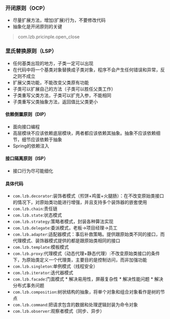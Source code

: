 ### 开闭原则（OCP）
   * 尽量扩展方法，增加(扩展)行为，不要修改代码
   * 抽象化是开闭原则的关键 
   > com.lzb.pricinple.open_close
    
### 里氏替换原则（LSP）
    
   * 任何基类出现的地方，子类一定可以出现
   * 在代码中将一个基类对象替换成子类对象，程序不会产生任何错误和异常，反之则不成立
   * 扩展父类功能，不能改变父类原有功能
   * 子类可以扩展自己的方法（子类可以胜任父类工作）
   * 子类重写父类方法，子类可以扩充入参，不能相同
   * 子类重写父类抽象方法，返回值比父类更小
    
#### 依赖倒置原则（DIP）
    
   * 面向接口编程
   * 高层模块不应该依赖底层模块，两者都应该依赖其抽象。抽象不应该依赖细节，细节应该依赖于抽象
   * Spring的依赖注入
    
#### 接口隔离原则（ISP）
   * 接口行为尽可能细化
   
#### 具体代码

   * `com.lzb.decorator`:装饰者模式（煎饼+鸡蛋+火腿肠）：在不改变原始类接口的情况下，对原始类功能进行增强，并且支持多个装饰器的嵌套使用
   * `com.lzb.chain`:责任链
   * `com.lzb.state`:状态模式
   * `com.lzb.strategy`:策略者模式，封装各种算法实现
   * `com.lzb.delegate`:委派模式，老板->项目经理->员工
   * `com.lzb.adapter`:适配器模式：事后补救策略。提供跟原始类不同的接口，而代理模式、装饰器模式提供的都是跟原始类相同的接口
   * `com.lzb.template`:模板模式
   * `com.lzb.proxy`:代理模式（动态代理+静态代理）:不改变原始类接口的条件下，为原始类定义一个代理类，主要目的是控制访问，而非加强功能
   * `com.lzb.singleton`:单例模式（线程安全）
   * `com.lzb.iterator`:迭代器模式
   * `com.lzb.facade`:门面模式
    * 解决易用性，屏蔽复杂性
    * 解决性能问题
    * 解决分布式事务问题
   * `com.lzb.composition`:树状结构的抽象，将单个对象和组合对象看作是树的节点
   * `com.lzb.command`:把请求包含的数据和处理逻辑封装为命令对象
   * `com.lzb.observer`:观察者模式（同步、异步）
